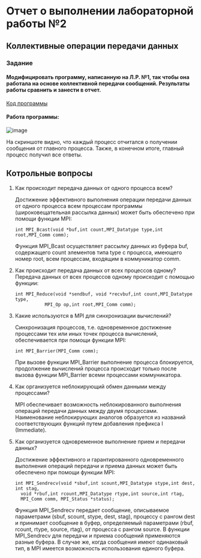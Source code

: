 # Отчет о выполнении лабораторной работы №2
## Коллективные операции передачи данных
### Задание
#### Модифицировать программу, написанную на Л.Р. №1, так чтобы она работала на основе коллективной передачи сообщений. Результаты работы сравнить и занести в отчет.

[Код программы](https://github.com/sekibura/MPI/blob/main/Lab2/Source.cpp)
#### Работа программы:
![image](https://user-images.githubusercontent.com/51335422/108606546-b0ff2a80-73cb-11eb-9c85-74fced6b5e29.png)

На скриншоте видно, что каждый процесс отчитался о получении сообщения от главного процесса.
Также, в конечном итоге, главный процесс получил все ответы.

## Котрольные вопросы

1.	Как происходит передача данных от одного процесса всем? 

    Достижение эффективного выполнения операции передачи данных от одного процесса всем процессам программы (широковещательная рассылка данных) может быть обеспечено при помощи функции MPI:
    ```
    int MPI_Bcast(void *buf,int count,MPI_Datatype type,int root,MPI_Comm comm);
    ```
    Функция MPI_Bcast осуществляет рассылку данных из буфера buf, содержащего count элементов типа type с процесса, имеющего номер root, всем процессам, входящим в коммуникатор   comm.

3.	Как происходит передача данных от всех процессов одному? 
    Передача данных от всех процессов одному происходит с помощью функции:
    ```
    int MPI_Reduce(void *sendbuf, void *recvbuf,int count,MPI_Datatype type,
               MPI_Op op,int root,MPI_Comm comm);

    ```

5.	Какие используются в MPI для синхронизации вычислений?

    Синхронизация процессов, т.е. одновременное достижение процессами тех или иных точек процесса вычислений, обеспечивается при помощи функции MPI:
    ```
    int MPI_Barrier(MPI_Comm comm);
    ```
    При вызове функции MPI_Barrier выполнение процесса блокируется, продолжение вычислений процесса происходит только после вызова функции MPI_Barrier всеми процессами коммуникатора.
    

7.	Как организуется неблокирующий обмен данными между процессами?

    MPI обеспечивает возможность неблокированного выполнения операций передачи данных между двумя процессами. Наименование неблокирующих аналогов образуется из названий соответствующих функций путем добавления префикса I (Immediate). 
    
9.	Как организуется одновременное выполнение прием и передачи данных?

    Достижение эффективного и гарантированного одновременного выполнения операций передачи и приема данных может быть обеспечено при помощи функции MPI:
    ```
    int MPI_Sendrecv(void *sbuf,int scount,MPI_Datatype stype,int dest, int stag,
      void *rbuf,int rcount,MPI_Datatype rtype,int source,int rtag,
      MPI_Comm comm, MPI_Status *status);
    ```
    
    Функция MPI_Sendrecv передает сообщение, описываемое параметрами (sbuf, scount, stype, dest, stag), процессу с рангом dest и принимает сообщение в буфер, определяемый параметрами (rbuf, rcount, rtype, source, rtag), от процесса с рангом source.
В функции MPI_Sendrecv для передачи и приема сообщений применяются разные буфера. В случае же, когда сообщения имеют одинаковый тип, в MPI имеется возможность использования единого буфера.

